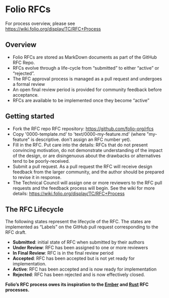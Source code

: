 # Folio RFCs

For process overview, please see https://wiki.folio.org/display/TC/RFC+Process

## Overview

* Folio RFCs are stored as MarkDown documents as part of the GitHub RFC Repo.
* RFCs evolve through a life-cycle from “submitted” to either “active” or “rejected”.
* The RFC approval process is managed as a pull request and undergoes a formal review
* An open final review period is provided for community feedback before acceptance.
* RFCs are available to be implemented once they become “active”


## Getting started

* Fork the RFC repo RFC repository: https://github.com/folio-org/rfcs
* Copy '0000-template.md' to 'text/0000-my-feature.md' (where "my-feature" is descriptive. don't assign an RFC number yet).
* Fill in the RFC. Put care into the details: RFCs that do not present convincing motivation, do not demonstrate understanding of the impact of the design, or are disingenuous about the drawbacks or alternatives tend to be poorly-received.
* Submit a pull request. As a pull request the RFC will receive design feedback from the larger community, and the author should be prepared to revise it in response.
* The Technical Council will assign one or more reviewers to the RFC pull requests and the feedback process will begin. See the wiki for more details: https://wiki.folio.org/display/TC/RFC+Process 
  

## The RFC Lifecycle

The following states represent the lifecycle of the RFC. The states are implemented as “Labels” on the GitHub pull request corresponding to the RFC draft.

* **Submitted**: initial state of RFC when submitted by their authors
* **Under Review**: RFC has been assigned to one or more reviewers
* **In Final Review**: RFC is in the final review period
* **Accepted**: RFC has been accepted but is not yet ready for implementation.
* **Active**: RFC has been accepted and is now ready for implementation
* **Rejected**: RFC has been rejected and is now effectively closed.


**Folio’s RFC process owes its inspiration to the [Ember] and [Rust] RFC processes.**

[Ember]: https://github.com/emberjs/rfcs
[Rust]: https://github.com/rust-lang/rfcs

